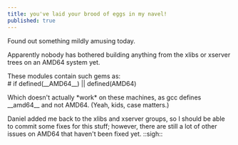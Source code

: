 ```yaml
---
title: you've laid your brood of eggs in my navel!
published: true
---
```


Found out something mildly amusing today.

Apparently nobody has bothered building anything from the xlibs or
xserver trees on an AMD64 system yet.

These modules contain such gems as:  
\# if defined(\_\_AMD64\_\_) || defined(AMD64)

Which doesn't actually \*work\* on these machines, as gcc defines
\_\_amd64\_\_ and not AMD64. (Yeah, kids, case matters.)

Daniel added me back to the xlibs and xserver groups, so I should be
able to commit some fixes for this stuff; however, there are still a lot
of other issues on AMD64 that haven't been fixed yet. ::sigh::
